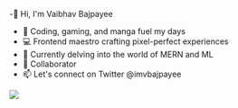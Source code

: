 -👋 Hi, I'm Vaibhav Bajpayee
- 👀 Coding, gaming, and manga fuel my days
- 💻 Frontend maestro crafting pixel-perfect experiences 
- 🌱 Currently delving into the world of MERN and ML
- 💞️ Collaborator
- 📫 Let's connect on Twitter @imvbajpayee

<!---
Vibs21/Vibs21 is a ✨ special ✨ repository because its `README.md` (this file) appears on your GitHub profile.
You can click the Preview link to take a look at your changes.
--->
![](https://komarev.com/ghpvc/?username=Vibs21&style=flat-square)
